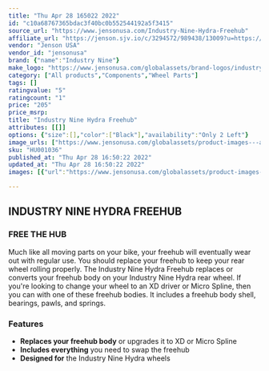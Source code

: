 ```yaml
---
title: "Thu Apr 28 165022 2022"
id: "c10a68767365bdac3f40bc0b552544192a5f3415"
source_url: "https://www.jensonusa.com/Industry-Nine-Hydra-Freehub"
affiliate_url: "https://jenson.sjv.io/c/3294572/989438/13009?u=https://www.jensonusa.com/Industry-Nine-Hydra-Freehub"
vendor: "Jenson USA"
vendor_id: "jensonusa"
brand: {"name":"Industry Nine"}
make_logo: "https://www.jensonusa.com/globalassets/brand-logos/industry-nine2.jpg"
category: ["All products","Components","Wheel Parts"]
tags: []
ratingvalue: "5"
ratingcount: "1"
price: "205"
price_msrp: 
title: "Industry Nine Hydra Freehub"
attributes: [[]]
options: {"size":[],"color":["Black"],"availability":"Only 2 Left"}
image_urls: ["https://www.jensonusa.com/globalassets/product-images---all-assets/dt-swiss/hu001036-ms-comp-148.jpg"]
sku: "HU001036"
published_at: "Thu Apr 28 16:50:22 2022"
updated_at: "Thu Apr 28 16:50:22 2022"
images: [{"url":"https://www.jensonusa.com/globalassets/product-images---all-assets/dt-swiss/hu001036-ms-comp-148.jpg","path":"full/7bef2674a092347cacd7e8387f31438ede9f8d30.jpg","checksum":"56ba12890990cc1b53d5033b9e4bb045","status":"downloaded"}]

---
```

## INDUSTRY NINE HYDRA FREEHUB

### FREE THE HUB

Much like all moving parts on your bike, your freehub will eventually wear out
with regular use. You should replace your freehub to keep your rear wheel
rolling properly. The Industry Nine Hydra Freehub replaces or converts your
freehub body on your Industry Nine Hydra rear wheel. If you're looking to
change your wheel to an XD driver or Micro Spline, then you can with one of
these freehub bodies. It includes a freehub body shell, bearings, pawls, and
springs.

### Features

  * **Replaces your freehub body** or upgrades it to XD or Micro Spline
  * **Includes everything** you need to swap the freehub
  * **Designed for** the Industry Nine Hydra wheels

